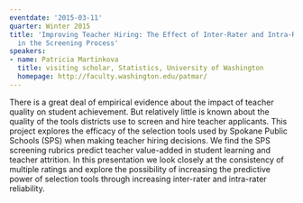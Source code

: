```yaml
---
eventdate: '2015-03-11'
quarter: Winter 2015
title: 'Improving Teacher Hiring: The Effect of Inter-Rater and Intra-Rater Reliability
  in the Screening Process'
speakers:
- name: Patricia Martinkova
  title: visiting scholar, Statistics, University of Washington
  homepage: http://faculty.washington.edu/patmar/
---
```

There is a great deal of empirical evidence about the impact of teacher quality on student achievement. But relatively little is known about the quality of the tools districts use to screen and hire teacher applicants. This project explores the efficacy of the selection tools used by Spokane Public Schools (SPS) when making teacher hiring decisions. We find the SPS screening rubrics predict teacher value-added in student learning and teacher attrition. In this presentation we look closely at the consistency of multiple ratings and explore the possibility of increasing the predictive power of selection tools through increasing inter-rater and intra-rater reliability. 
